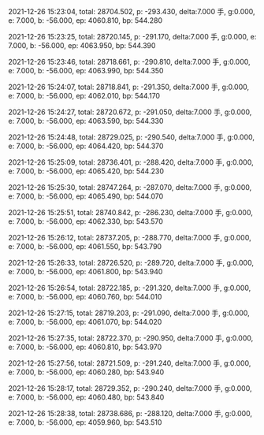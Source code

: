 2021-12-26 15:23:04, total: 28704.502, p: -293.430, delta:7.000 手, g:0.000, e: 7.000, b: -56.000, ep: 4060.810, bp: 544.280

2021-12-26 15:23:25, total: 28720.145, p: -291.170, delta:7.000 手, g:0.000, e: 7.000, b: -56.000, ep: 4063.950, bp: 544.390

2021-12-26 15:23:46, total: 28718.661, p: -290.810, delta:7.000 手, g:0.000, e: 7.000, b: -56.000, ep: 4063.990, bp: 544.350

2021-12-26 15:24:07, total: 28718.841, p: -291.350, delta:7.000 手, g:0.000, e: 7.000, b: -56.000, ep: 4062.010, bp: 544.170

2021-12-26 15:24:27, total: 28720.672, p: -291.050, delta:7.000 手, g:0.000, e: 7.000, b: -56.000, ep: 4063.590, bp: 544.330

2021-12-26 15:24:48, total: 28729.025, p: -290.540, delta:7.000 手, g:0.000, e: 7.000, b: -56.000, ep: 4064.420, bp: 544.370

2021-12-26 15:25:09, total: 28736.401, p: -288.420, delta:7.000 手, g:0.000, e: 7.000, b: -56.000, ep: 4065.420, bp: 544.230

2021-12-26 15:25:30, total: 28747.264, p: -287.070, delta:7.000 手, g:0.000, e: 7.000, b: -56.000, ep: 4065.490, bp: 544.070

2021-12-26 15:25:51, total: 28740.842, p: -286.230, delta:7.000 手, g:0.000, e: 7.000, b: -56.000, ep: 4062.330, bp: 543.570

2021-12-26 15:26:12, total: 28737.205, p: -288.770, delta:7.000 手, g:0.000, e: 7.000, b: -56.000, ep: 4061.550, bp: 543.790

2021-12-26 15:26:33, total: 28726.520, p: -289.720, delta:7.000 手, g:0.000, e: 7.000, b: -56.000, ep: 4061.800, bp: 543.940

2021-12-26 15:26:54, total: 28722.185, p: -291.320, delta:7.000 手, g:0.000, e: 7.000, b: -56.000, ep: 4060.760, bp: 544.010

2021-12-26 15:27:15, total: 28719.203, p: -291.090, delta:7.000 手, g:0.000, e: 7.000, b: -56.000, ep: 4061.070, bp: 544.020

2021-12-26 15:27:35, total: 28722.370, p: -290.950, delta:7.000 手, g:0.000, e: 7.000, b: -56.000, ep: 4060.810, bp: 543.970

2021-12-26 15:27:56, total: 28721.509, p: -291.240, delta:7.000 手, g:0.000, e: 7.000, b: -56.000, ep: 4060.280, bp: 543.940

2021-12-26 15:28:17, total: 28729.352, p: -290.240, delta:7.000 手, g:0.000, e: 7.000, b: -56.000, ep: 4060.480, bp: 543.840

2021-12-26 15:28:38, total: 28738.686, p: -288.120, delta:7.000 手, g:0.000, e: 7.000, b: -56.000, ep: 4059.960, bp: 543.510